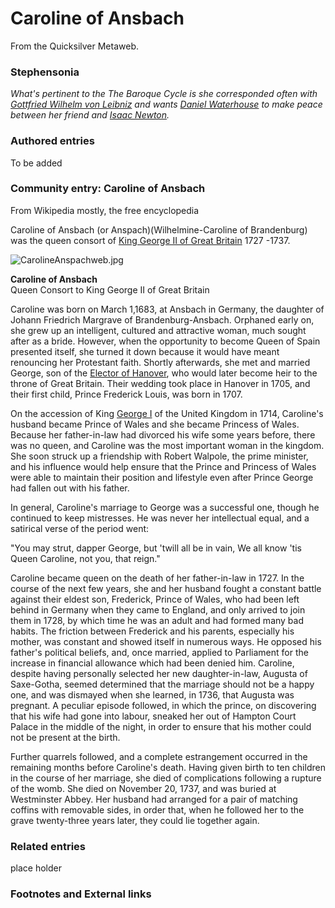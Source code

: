 
# Caroline of Ansbach

From the Quicksilver Metaweb.


### Stephensonia


*What's pertinent to the The Baroque Cycle is she corresponded often with [Gottfried Wilhelm von Leibniz](/gottfried-wilhelm-von-leibniz) and wants [Daniel Waterhouse](/daniel-waterhouse) to make peace between her friend and [Isaac Newton](/isaac-newton).*

### Authored entries


To be added

### Community entry: Caroline of Ansbach


From Wikipedia mostly, the free encyclopedia

Caroline of Ansbach (or Anspach)(Wilhelmine-Caroline of Brandenburg) was the queen consort of [King George II of Great Britain](/king-george-ii-of-great-britain) 1727 -1737.


![CarolineAnspachweb.jpg](/images/CarolineAnspachweb.jpg)
  
**Caroline of Ansbach**  
Queen Consort to King George II of Great Britain

Caroline was born on March 1,1683, at Ansbach in Germany, the daughter of Johann Friedrich Margrave of Brandenburg-Ansbach. Orphaned early on, she grew up an intelligent, cultured and attractive woman, much sought after as a bride. However, when the opportunity to become Queen of Spain presented itself, she turned it down because it would have meant renouncing her Protestant faith. Shortly afterwards, she met and married George, son of the [Elector of Hanover](/george-i-of-england), who would later become heir to the throne of Great Britain. Their wedding took place in Hanover in 1705, and their first child, Prince Frederick Louis, was born in 1707.

On the accession of King [George I](/george-i-of-england) of the United Kingdom in 1714, Caroline's husband became Prince of Wales and she became Princess of Wales. Because her father-in-law had divorced his wife some years before, there was no queen, and Caroline was the most important woman in the kingdom. She soon struck up a friendship with Robert Walpole, the prime minister, and his influence would help ensure that the Prince and Princess of Wales were able to maintain their position and lifestyle even after Prince George had fallen out with his father. 

In general, Caroline's marriage to George was a successful one, though he continued to keep mistresses. He was never her intellectual equal, and a satirical verse of the period went: 

"You may strut, dapper George, but 'twill all be in vain, 
We all know 'tis Queen Caroline, not you, that reign." 

Caroline became queen on the death of her father-in-law in 1727. In the course of the next few years, she and her husband fought a constant battle against their eldest son, Frederick, Prince of Wales, who had been left behind in Germany when they came to England, and only arrived to join them in 1728, by which time he was an adult and had formed many bad habits. The friction between Frederick and his parents, especially his mother, was constant and showed itself in numerous ways. He opposed his father's political beliefs, and, once married, applied to Parliament for the increase in financial allowance which had been denied him. Caroline, despite having personally selected her new daughter-in-law, Augusta of Saxe-Gotha, seemed determined that the marriage should not be a happy one, and was dismayed when she learned, in 1736, that Augusta was pregnant. A peculiar episode followed, in which the prince, on discovering that his wife had gone into labour, sneaked her out of Hampton Court Palace in the middle of the night, in order to ensure that his mother could not be present at the birth. 

Further quarrels followed, and a complete estrangement occurred in the remaining months before Caroline's death. Having given birth to ten children in the course of her marriage, she died of complications following a rupture of the womb. She died on November 20, 1737, and was buried at Westminster Abbey. Her husband had arranged for a pair of matching coffins with removable sides, in order that, when he followed her to the grave twenty-three years later, they could lie together again.

### Related entries


place holder

### Footnotes and External links
